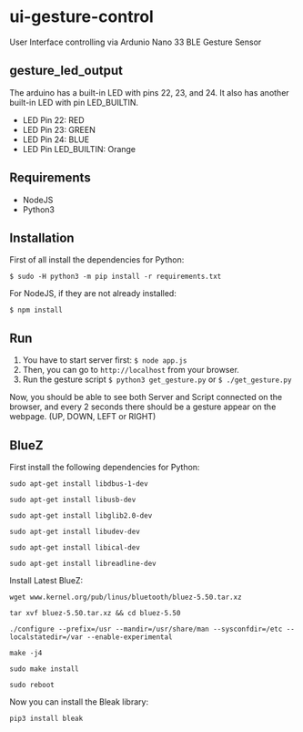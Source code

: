 # ui-gesture-control
User Interface controlling via Ardunio Nano 33 BLE Gesture Sensor

## gesture_led_output
The arduino has a built-in LED with pins 22, 23, and 24.  It also has another built-in LED with pin LED_BUILTIN.

* LED Pin 22: RED 
* LED Pin 23: GREEN
* LED Pin 24: BLUE 
* LED Pin LED_BUILTIN: Orange

## Requirements

- NodeJS
- Python3

## Installation

First of all install the dependencies for Python:

`$ sudo -H python3 -m pip install -r requirements.txt`

For NodeJS, if they are not already installed:

`$ npm install`

## Run

1. You have to start server first: `$ node app.js`
2. Then, you can go to `http://localhost` from your browser.
3. Run the gesture script `$ python3 get_gesture.py` or `$ ./get_gesture.py`

Now, you should be able to see both Server and Script connected on the browser, and every 2 seconds there should be a gesture appear on the webpage. (UP, DOWN, LEFT or RIGHT)


## BlueZ

First install the following dependencies for Python:

`sudo apt-get install libdbus-1-dev`

`sudo apt-get install libusb-dev`

`sudo apt-get install libglib2.0-dev`

`sudo apt-get install libudev-dev`

`sudo apt-get install libical-dev`

`sudo apt-get install libreadline-dev`

Install Latest BlueZ:

`wget www.kernel.org/pub/linus/bluetooth/bluez-5.50.tar.xz`

`tar xvf bluez-5.50.tar.xz && cd bluez-5.50`

`./configure --prefix=/usr --mandir=/usr/share/man --sysconfdir=/etc --localstatedir=/var --enable-experimental`

`make -j4`

`sudo make install`

`sudo reboot`

Now you can install the Bleak library:

`pip3 install bleak`
